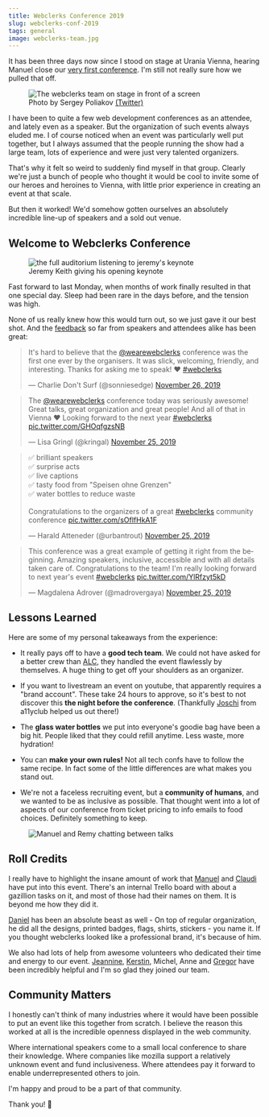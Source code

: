 ```yaml
---
title: Webclerks Conference 2019
slug: webclerks-conf-2019
tags: general
image: webclerks-team.jpg
---
```


<p class="lead">It has been three days now since I stood on stage at Urania Vienna, hearing Manuel close our <a href="https://webclerks.at/">very first conference</a>. I'm still not really sure how we pulled that off.</p>

<figure class="extend">
    <img src="{{ 'webclerks-team.jpg' | media(page) }}" alt="The webclerks team on stage in front of a screen">
    <figcaption>Photo by Sergey Poliakov <a href="https://twitter.com/sergeypoliakov/status/1199253984579670018">(Twitter)</a></figcaption>
</figure>

I have been to quite a few web development conferences as an attendee, and lately even as a speaker. But the organization of such events always eluded me. I of course noticed when an event was particularly well put together, but I always assumed that the people running the show had a large team, lots of experience and were just very talented organizers.

That's why it felt so weird to suddenly find myself in that group. Clearly we're just a bunch of people who thought it would be cool to invite some of our heroes and heroines to Vienna, with little prior experience in creating an event at that scale. 

But then it worked! We'd somehow gotten ourselves an absolutely incredible line-up of speakers and a sold out venue.

## Welcome to Webclerks Conference

<figure class="extend">
    <img src="{{ 'webclerks-jeremy.jpg' | media(page) }}" alt="the full auditorium listening to jeremy's keynote">
    <figcaption>Jeremy Keith giving his opening keynote</figcaption>
</figure>

Fast forward to last Monday, when months of work finally resulted in that one special day. Sleep had been rare in the days before, and the tension was high. 

None of us really knew how this would turn out, so we just gave it our best shot. And the [feedback](https://adactio.com/journal/16175) so far from speakers and attendees alike has been great:

<blockquote class="twitter-tweet"><p lang="en" dir="ltr">It&#39;s hard to believe that the <a href="https://twitter.com/wearewebclerks?ref_src=twsrc%5Etfw">@wearewebclerks</a> conference was the first one ever by the organisers. It was slick, welcoming, friendly, and interesting. Thanks for asking me to speak! ♥️ <a href="https://twitter.com/hashtag/webclerks?src=hash&amp;ref_src=twsrc%5Etfw">#webclerks</a></p>&mdash; Charlie Don&#39;t Surf (@sonniesedge) <a href="https://twitter.com/sonniesedge/status/1199240143699423232?ref_src=twsrc%5Etfw">November 26, 2019</a></blockquote>

<blockquote class="twitter-tweet"><p lang="en" dir="ltr">The <a href="https://twitter.com/wearewebclerks?ref_src=twsrc%5Etfw">@wearewebclerks</a> conference today was seriously awesome! Great talks, great organization and great people! And all of that in Vienna ♥️ Looking forward to the next year <a href="https://twitter.com/hashtag/webclerks?src=hash&amp;ref_src=twsrc%5Etfw">#webclerks</a> <a href="https://t.co/GHOqfgzsNB">pic.twitter.com/GHOqfgzsNB</a></p>&mdash; Lisa Gringl (@kringal) <a href="https://twitter.com/kringal/status/1199049566244540417?ref_src=twsrc%5Etfw">November 25, 2019</a></blockquote>

<blockquote class="twitter-tweet"><p lang="en" dir="ltr">✅ brilliant speakers<br>✅ surprise acts<br>✅ live captions<br>✅ tasty food from &quot;Speisen ohne Grenzen&quot;<br>✅ water bottles to reduce waste<br><br>Congratulations to the organizers of a great <a href="https://twitter.com/hashtag/webclerks?src=hash&amp;ref_src=twsrc%5Etfw">#webclerks</a> community conference <a href="https://t.co/sOflfHkA1F">pic.twitter.com/sOflfHkA1F</a></p>&mdash; Harald Atteneder (@urbantrout) <a href="https://twitter.com/urbantrout/status/1199043552858329089?ref_src=twsrc%5Etfw">November 25, 2019</a></blockquote>

<blockquote class="twitter-tweet"><p lang="en" dir="ltr">This conference was a great example of getting it right from the beginning. Amazing speakers, inclusive, accessible and with all details taken care of. Congratulations to the team! I&#39;m really looking forward to next year&#39;s event <a href="https://twitter.com/hashtag/webclerks?src=hash&amp;ref_src=twsrc%5Etfw">#webclerks</a> <a href="https://t.co/YlRfzyt5kD">pic.twitter.com/YlRfzyt5kD</a></p>&mdash; Magdalena Adrover (@madrovergaya) <a href="https://twitter.com/madrovergaya/status/1199036748279496705?ref_src=twsrc%5Etfw">November 25, 2019</a></blockquote>

## Lessons Learned

Here are some of my personal takeaways from the experience:

- It really pays off to have a __good tech team__. We could not have asked for a better crew than [ALC](https://www.eventsolutions.cc/), they handled the event flawlessly by themselves. A huge thing to get off your shoulders as an organizer.

- If you want to livestream an event on youtube, that apparently requires a "brand account". These take 24 hours to approve, so it's best to not discover this __the night before the conference__. (Thankfully [Joschi](https://twitter.com/jkphl) from a11yclub helped us out there!)

- The __glass water bottles__ we put into everyone's goodie bag have been a big hit. People liked that they could refill anytime. Less waste, more hydration!

- You can __make your own rules!__ Not all tech confs have to follow the same recipe. In fact some of the little differences are what makes you stand out.

- We're not a faceless recruiting event, but a __community of humans__, and we wanted to be as inclusive as possible. That thought went into a lot of aspects of our conference from ticket pricing to info emails to food choices. Definitely something to keep.

<figure class="extend">
    <img src="{{ 'webclerks-remy.jpg' | media(page) }}" alt="Manuel and Remy chatting between talks">
</figure>

## Roll Credits

I really have to highlight the insane amount of work that [Manuel](https://twitter.com/mmatuzo) and [Claudi](https://twitter.com/claudia_laber) have put into this event. There's an internal Trello board with about a gazillion tasks on it, and most of those had their names on them. It is beyond me how they did it.

[Daniel](https://twitter.com/lctdnl) has been an absolute beast as well - On top of regular organization, he did all the designs, printed badges, flags, shirts, stickers - you name it. If you thought webclerks looked like a professional brand, it's because of him.

We also had lots of help from awesome volunteers who dedicated their time and energy to our event. [Jeannine](https://twitter.com/jeannineprueger), [Kerstin](https://twitter.com/KerstinWuk), Michel, Anne and [Gregor](https://twitter.com/greg_808) have been incredibly helpful and I'm so glad they joined our team.

## Community Matters

I honestly can't think of many industries where it would have been possible to put an event like this together from scratch. I believe the reason this worked at all is the incredible openness displayed in the web community. 

Where international speakers come to a small local conference to share their knowledge. Where companies like mozilla support a relatively unknown event and fund inclusiveness. Where attendees pay it forward to enable underrepresented others to join.

I'm happy and proud to be a part of that community. 

Thank you! 🎉
